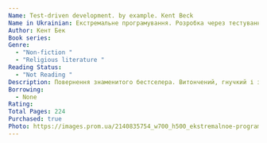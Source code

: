 ```yaml
---
Name: Test-driven development. by example. Kent Beck
Name in Ukrainian: Екстремальне програмування. Розробка через тестування, Кент Бек
Author: Кент Бек
Book series:
Genre:
  - "Non-fiction "
  - "Religious literature "
Reading Status:
  - "Not Reading "
Description: Повернення знаменитого бестселера. Витончений, гнучкий і зрозумілий код, який легко модифікувати, який коректно працює і який не підкидає своїм творцям неприємних сюрпризів. Невже подібне можливе? Щоб досягти мети, спробуйте тестувати програму ще до того, як вона написана. Саме така парадоксальна ідея покладена в основу методики TDD (Test-Driven-Development - розробка, заснована на тестуванні). Безглуздя? Не поспішайте робити поспішні висновки. Розглядаючи застосування TDD на прикладі розроблення реального програмного коду, автор демонструє простоту і міць цієї методики. У книзі наведено два програмні проекти, цілком і повністю реалізовані з використанням TDD. За розглядом прикладів слідує великий каталог прийомів роботи в стилі TDD, а також патернів і рефакторингов, що мають відношення до TDD. Книга буде корисна для будь-якого програміста, який бажає підвищити продуктивність своєї роботи і отримати задоволення від програмування.
Borrowing:
  - None
Rating:
Total Pages: 224
Purchased: true
Photo: https://images.prom.ua/2140835754_w700_h500_ekstremalnoe-programmirovanie-razrabotka.jpg
---
```

